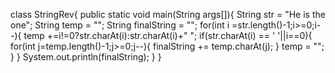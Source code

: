 class StringRev{
    public static void main(String args[]){
    String str = "He is the one";
    String temp = "";
    String finalString = "";
        for(int i =str.length()-1;i>=0;i--){
            temp +=i!=0?str.charAt(i):str.charAt(i)+" ";
            if(str.charAt(i) == ' '||i==0){
                for(int j=temp.length()-1;j>=0;j--){
                    finalString += temp.charAt(j);
                }
                temp = "";
            }
        }
            System.out.println(finalString);
    }
}
